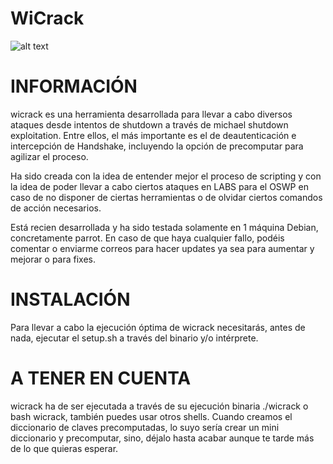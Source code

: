 # WiCrack

![alt text](http://url/to/3298420.jpg)


# INFORMACIÓN #

wicrack es una herramienta desarrollada para llevar a cabo diversos ataques desde intentos de shutdown a través de michael shutdown exploitation.
Entre ellos, el más importante es el de deautenticación e intercepción de Handshake, incluyendo la opción de precomputar para agilizar el proceso.

Ha sido creada con la idea de entender mejor el proceso de scripting y con la idea de poder llevar a cabo ciertos ataques en LABS para el OSWP en caso de no disponer de ciertas herramientas o de olvidar ciertos comandos de acción necesarios.

Está recien desarrollada y ha sido testada solamente en 1 máquina Debian, concretamente parrot. En caso de que haya cualquier fallo, podéis comentar o enviarme correos para hacer updates ya sea para aumentar y mejorar o para fixes.

# INSTALACIÓN #

Para llevar a cabo la ejecución óptima de wicrack necesitarás, antes de nada, ejecutar el setup.sh a través del binario y/o intérprete.


# A TENER EN CUENTA #

wicrack ha de ser ejecutada a través de su ejecución binaria ./wicrack o bash wicrack, también puedes usar otros shells.
Cuando creamos el diccionario de claves precomputadas, lo suyo sería crear un mini diccionario y precomputar, sino, déjalo hasta acabar aunque te tarde más de lo que quieras esperar.


